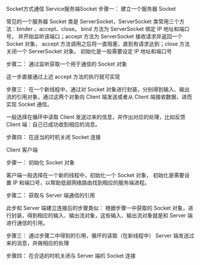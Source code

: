 Socket方式通信
Service服务端Socket
步骤一：
 建立一个服务器 Socket

常见的一个服务器 Socket 类是 ServerSocket，ServerSocket 类常用三个方法：binder 、accept、close。
bind 方法为 ServerSocket 绑定 IP 地址和端口号，
并开始监听该端口；accept 方法为 ServerSocket 接收请求并返回一个Socket 对象，
accept 方法调用之后将一直阻塞，直到有请求达到；close 方法关闭一个 ServerSocket 对象。
初始化是一般需要设定 IP 地址和端口号

步骤二：
通过监听获取一个用于通信的 Socket 对象

这一步直接通过上述 accept 方法的执行就可实现

步骤三： 
在一个新线程中，通过对 Socket 对象进行封装，分别得到输入、输出流的引用对象，通过这两个对象向 Client 端发送或者从 Client 端接收数据，进而实现 Socket 通信。

一般选择在循环中读取 Client 发送过来的信息，并作出对应的处理，比如反馈 Client 端：自己已成功收到相应的消息。

步骤四： 
在适当的时机关闭 Socket 连接


Client 客户端

步骤一： 
初始化 Socket 对象

客户端一般选择在一个新的线程中，初始化一个 Socket 对象，
初始化是需要设置 IP 和端口号，以帮助低层网络路由找到相应的服务端进程。

步骤二：
获取与 Server 端通信的引用

此步和 Server 端建立连接后的步骤类似：
根据步骤一中获取的 Socket 对象，进行封装，得到相应的输入、输出流对象，这些输入、输出流对象就是和 Server 端进行通信的引用。

步骤三： 
通过步骤二中得到的引用，循环的读取（在新线程中） Server 端发送过来的消息，并做相应的处理

步骤四：
在合适的时机关闭与 Server 端的 Socket 连接

